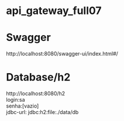 # api_gateway_full07
# Swagger
http://localhost:8080/swagger-ui/index.html#/
# Database/h2
http://localhost:8080/h2 <br/>
login:sa<br/> 
senha:[vazio]<br/>
jdbc-url: jdbc:h2:file:./data/db
